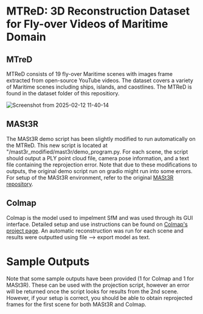 # MTReD: 3D Reconstruction Dataset for Fly-over Videos of Maritime Domain
## MTreD
<p>MTReD consists of 19 fly-over Maritime scenes with images frame extracted from open-source YouTube videos. The dataset covers a variety of Maritime scenes including ships, islands, and caostlines. The MTReD is found in the dataset folder of this repositiory. </p>

![Screenshot from 2025-02-12 11-40-14](https://github.com/user-attachments/assets/d0b6d999-1e83-4377-a72a-c902dd594006)


## MASt3R
<p> The MASt3R demo script has been slightly modified to run automatically on the MTReD. This new script is located at "/mast3r_modified/mast3r/demo_program.py. For each scene, the script should output a PLY point cloud file, camera pose information, and  a text file containing the reprojection error. Note that due to these modifications to outputs, the original demo script run on gradio might run into some errors. For setup of the MASt3R environment, refer to the original <a href="https://github.com/naver/mast3r">MASt3R repository</a>.</p>

## Colmap
<p> Colmap is the model used to impelment SfM and was used through its GUI interface. Detailed setup and use instructions can be found on <a href="https://colmap.github.io/">Colmap's project page</a>. An automatic reconstruction was run for each scene and results were outputted using file --> export model as text. 
</p>

# Sample Outputs
<p>Note that some sample outputs have been provided (1 for Colmap and 1 for MASt3R). These can be used with the projection script, however an error will be returned once the script looks for results from the 2nd scene. However, if your setup is correct, you should be able to obtain reprojected frames for the first scene for both MASt3R and Colmap.</p>
